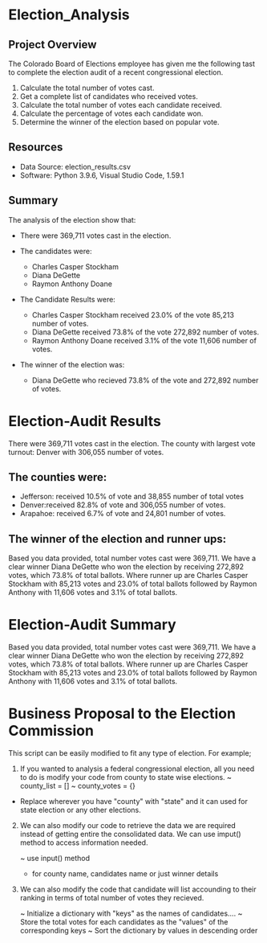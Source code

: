 
# Election_Analysis

## Project Overview
The Colorado Board of Elections employee has given me the following tast to complete the election audit 
of a recent congressional election.

1. Calculate the total number of votes cast.
2. Get a complete list of candidates who received votes.
3. Calculate the total number of votes each candidate received.
4. Calculate the percentage of votes each candidate won.
5. Determine the winner of the election based on popular vote.

## Resources

* Data Source: election_results.csv 
* Software: Python 3.9.6, Visual Studio Code, 1.59.1

## Summary 
The analysis of the election show that:

* There were 369,711 votes cast in the election.

* The candidates were:

  - Charles Casper Stockham
  - Diana DeGette
  - Raymon Anthony Doane

* The Candidate Results were:

  - Charles Casper Stockham received 23.0% of the vote 85,213 number of votes.
  - Diana DeGette received 73.8% of the vote 272,892 number of votes.
  - Raymon Anthony Doane received 3.1%  of the vote 11,606 number of votes.
  
* The winner of the election was:
  - Diana DeGette who recieved 73.8% of the vote and 272,892 number of votes.

 

# Election-Audit Results

There were 369,711 votes cast in the election.
The county with largest vote turnout: Denver with 306,055 number of votes. 

## The counties were:

- Jefferson: received 10.5% of vote and 38,855 number of total votes
- Denver:received 82.8% of vote and 306,055 number of votes.
- Arapahoe: received 6.7% of vote and 24,801 number of votes.

## The winner of the election and runner ups:

Based you data provided, total number votes cast were 369,711.
We have a clear winner Diana DeGette who won the election by receiving 272,892 votes, which 73.8% of total ballots.
Where runner up are Charles Casper Stockham with 85,213 votes and 23.0% of total ballots followed by
Raymon Anthony with 11,606 votes and 3.1% of total ballots. 

# Election-Audit Summary

Based you data provided, total number votes cast were 369,711.
We have a clear winner Diana DeGette who won the election by receiving 272,892 votes, which 73.8% of total ballots.
Where runner up are Charles Casper Stockham with 85,213 votes and 23.0% of total ballots followed by 
Raymon Anthony with 11,606 votes and 3.1% of total ballots.

# Business Proposal to the Election Commission

This script can be easily modified to fit any type of election. For example;

1. If you wanted to analysis a federal congressional election, all you need to do is
   modify your code from county to state wise elections.
        ~ county_list = []
	      ~ county_votes = {}
 - Replace wherever you have "county" with "state" and
   it can used for state election or any other elections. 



2. We can also modify our code to retrieve the data we are required
   instead of getting entire the consolidated data.
   We can use imput() method to access information needed.
    
    ~ use input() method 
	- for county name, candidates name or just winner details


3. We can also modify the code that candidate will list accounding to their ranking
   in terms of total number of votes they recieved.
	

	~ Initialize a dictionary with "keys" as the names of candidates....
	~ Store the total votes for each candidates as the "values" of the corresponding keys
	~ Sort the dictionary by values in descending order
	
